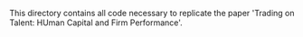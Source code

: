 This directory contains all code necessary to replicate the paper 'Trading on Talent: HUman Capital and Firm Performance'.
